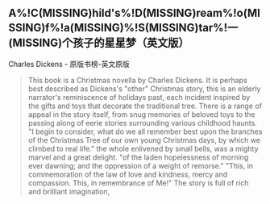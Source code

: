 ## A%!C(MISSING)hild's%!D(MISSING)ream%!o(MISSING)f%!a(MISSING)%!S(MISSING)tar%!一(MISSING)个孩子的星星梦（英文版）

Charles Dickens  -  原版书榜-英文原版

> This book is a Christmas novella by Charles Dickens. It is perhaps best described as Dickens's "other" Christmas story, this is an elderly narrator's reminiscence of holidays past, each incident inspired by the gifts and toys that decorate the traditional tree. There is a range of appeal in the story itself, from snug memories of beloved toys to the passing along of eerie stories surrounding various childhood haunts. "I begin to consider, what do we all remember best upon the branches of the Christmas Tree of our own young Christmas days, by which we climbed to real life." the whole enlivened by small bells, was a mighty marvel and a great delight. "of the laden hopelessness of morning ever dawning; and the oppression of a weight of remorse." "This, in commemoration of the law of love and kindness, mercy and compassion. This, in remembrance of Me!" The story is full of rich and brilliant imagination,
